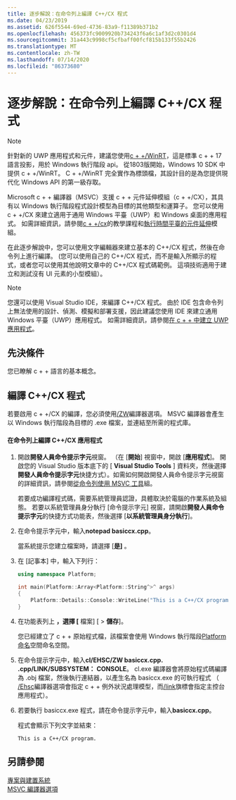 ```yaml
---
title: 逐步解說：在命令列上編譯 C++/CX 程式
ms.date: 04/23/2019
ms.assetid: 626f5544-69ed-4736-83a9-f11389b371b2
ms.openlocfilehash: 456373fc9009920b734243f6a6c1af3d2c0301d4
ms.sourcegitcommit: 31a443c9998cf5cfbaff00fcf815b133f55b2426
ms.translationtype: MT
ms.contentlocale: zh-TW
ms.lasthandoff: 07/14/2020
ms.locfileid: "86373680"
---
```

# <a name="walkthrough-compiling-a-ccx-program-on-the-command-line"></a>逐步解說：在命令列上編譯 C++/CX 程式

> [!NOTE]
> 針對新的 UWP 應用程式和元件，建議您使用[c + +/WinRT](/windows/uwp/cpp-and-winrt-apis/)，這是標準 c + + 17 語言投影，用於 Windows 執行階段 api。 從1803版開始，Windows 10 SDK 中提供 c + +/WinRT。 C + +/WinRT 完全實作為標頭檔，其設計目的是為您提供現代化 Windows API 的第一級存取。

Microsoft c + + 編譯器（MSVC）支援 c + + 元件延伸模組（c + +/CX），其具有以 Windows 執行階段程式設計模型為目標的其他類型和運算子。 您可以使用 c + +/CX 來建立適用于通用 Windows 平臺（UWP）和 Windows 桌面的應用程式。 如需詳細資訊，請參閱[c + +/cx](https://docs.microsoft.com/archive/msdn-magazine/2013/april/component-extensions-a-tour-of-c-cx)的教學課程和[執行時間平臺的元件延伸](../extensions/component-extensions-for-runtime-platforms.md)模組。

在此逐步解說中，您可以使用文字編輯器來建立基本的 C++/CX 程式，然後在命令列上進行編譯。 (您可以使用自己的 C++/CX 程式，而不是輸入所顯示的程式，或者您可以使用其他說明文章中的 C++/CX 程式碼範例。 這項技術適用于建立和測試沒有 UI 元素的小型模組）。

> [!NOTE]
> 您還可以使用 Visual Studio IDE，來編譯 C++/CX 程式。 由於 IDE 包含命令列上無法使用的設計、偵測、模擬和部署支援，因此建議您使用 IDE 來建立通用 Windows 平臺（UWP）應用程式。 如需詳細資訊，請參閱[在 c + + 中建立 UWP 應用程式](/windows/uwp/get-started/create-a-basic-windows-10-app-in-cpp)。

## <a name="prerequisites"></a>先決條件

您已瞭解 c + + 語言的基本概念。

## <a name="compiling-a-ccx-program"></a>編譯 C++/CX 程式

若要啟用 c + +/CX 的編譯，您必須使用[/ZW](reference/zw-windows-runtime-compilation.md)編譯器選項。 MSVC 編譯器會產生以 Windows 執行階段為目標的 .exe 檔案，並連結至所需的程式庫。

#### <a name="to-compile-a-ccx-application-on-the-command-line"></a>在命令列上編譯 C++/CX 應用程式

1. 開啟**開發人員命令提示字元**視窗。 （在 [**開始**] 視窗中，開啟 [**應用程式**]。 開啟您的 Visual Studio 版本底下的 [ **Visual Studio Tools** ] 資料夾，然後選擇**開發人員命令提示字元**快捷方式）。如需如何開啟開發人員命令提示字元視窗的詳細資訊，請參閱[從命令列使用 MSVC 工具](building-on-the-command-line.md)組。

   若要成功編譯程式碼，需要系統管理員認證，具體取決於電腦的作業系統及組態。 若要以系統管理員身分執行 [命令提示字元] 視窗，請開啟**開發人員命令提示字元**的快捷方式功能表，然後選擇 [**以系統管理員身分執行**]。

1. 在命令提示字元中，輸入**notepad basiccx.cpp**。

   當系統提示您建立檔案時，請選擇 [**是]** 。

1. 在 [記事本] 中，輸入下列行：

    ```cpp
    using namespace Platform;

    int main(Platform::Array<Platform::String^>^ args)
    {
        Platform::Details::Console::WriteLine("This is a C++/CX program.");
    }
    ```

1. 在功能表列上 **，選擇 [** 檔案] [  >  **儲存**]。

   您已經建立了 c + + 原始程式檔，該檔案會使用 Windows 執行階段[Platform 命名](../cppcx/platform-namespace-c-cx.md)空間命名空間。

1. 在命令提示字元中，輸入**cl/EHSC/ZW basiccx.cpp. .cpp/LINK/SUBSYSTEM： CONSOLE**。 cl.exe 編譯器會將原始程式碼編譯為 .obj 檔案，然後執行連結器，以產生名為 basiccx.exe 的可執行程式  （ [/Ehsc](reference/eh-exception-handling-model.md)編譯器選項會指定 c + + 例外狀況處理模型，而[/link](reference/link-pass-options-to-linker.md)旗標會指定主控台應用程式）。

1. 若要執行 basiccx.exe 程式，請在命令提示字元中，輸入**basiccx.cpp**。

   程式會顯示下列文字並結束：

    ```Output
    This is a C++/CX program.
    ```

## <a name="see-also"></a>另請參閱

[專案與建置系統](projects-and-build-systems-cpp.md)<br/>
[MSVC 編譯器選項](reference/compiler-options.md)
